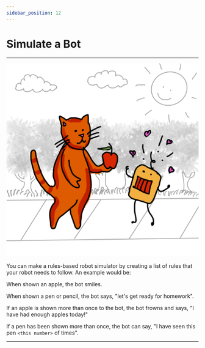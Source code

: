 ```yaml
---
sidebar_position: 12
---
```


# Simulate a Bot

---

 ![Simulate a Bot](./img/11.png)

You can make a rules-based robot simulator by creating a list of rules that your robot needs to follow. An example would be:

When shown an apple, the bot smiles. 

When shown a pen or pencil, the bot says, "let's get ready for homework".

If an apple is shown more than once to the bot, the bot frowns and says, "I have had enough apples today!" 

If a pen has been shown more than once, the bot can say, "I have seen this pen `<this number>` of times".

---